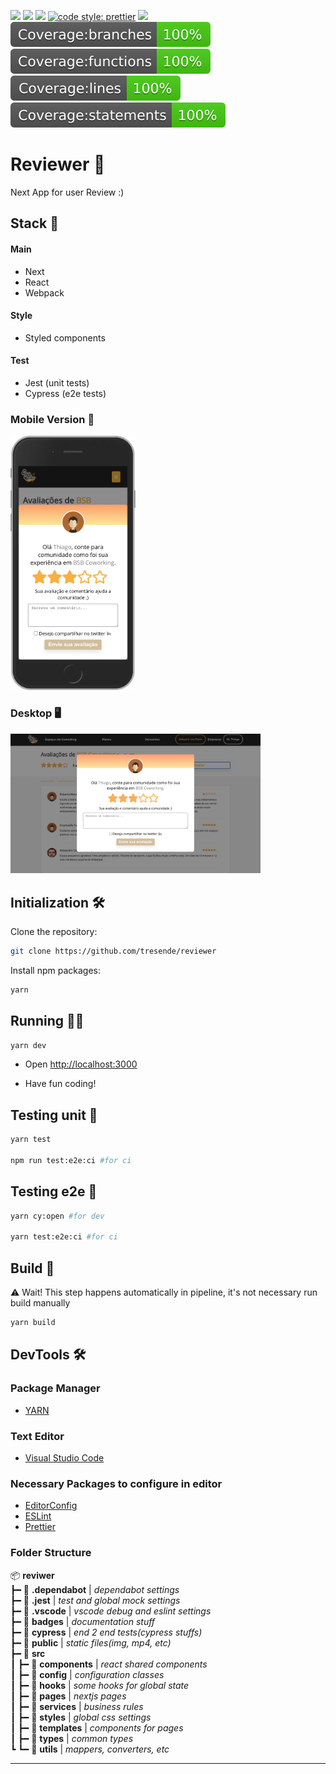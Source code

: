 
![](https://badges.aleen42.com/src/react.svg)
![](https://img.shields.io/badge/e2s--test-cypress-red)
![](https://img.shields.io/badge/unit--test-jest-brightgreen)
[![code style: prettier](https://img.shields.io/badge/code_style-prettier-ff69b4.svg?style=flat-square)](https://github.com/prettier/prettier)
![](https://badges.aleen42.com/src/eslint.svg)
<br />
![](./badges/badge-branches.svg) 
![](./badges/badge-functions.svg)
![](./badges/badge-lines.svg)
![](./badges/badge-statements.svg)


# Reviewer 👀
Next App for user Review :)

## Stack 🥞

#### Main
- Next
- React
- Webpack

#### Style
- Styled components

#### Test
- Jest (unit tests)
- Cypress (e2e tests)

### Mobile Version 📱
<img src="https://github.com/tresende/reviewer/blob/main/docs/mobile.png?raw=true"  width=200 /><br />

### Desktop 🖥
<img src="https://github.com/tresende/reviewer/blob/main/docs/desktop.png?raw=true"  width=400 />

## Initialization 🛠

Clone the repository:
```sh
git clone https://github.com/tresende/reviewer
```
Install npm packages:

```sh
yarn
```

## Running 👨‍💻

```sh
yarn dev
```
* Open [http://localhost:3000](http://localhost:3000)

* Have fun coding!

## Testing unit 🧪

```sh
yarn test

npm run test:e2e:ci #for ci
```

## Testing e2e 🧪

```sh
yarn cy:open #for dev

yarn test:e2e:ci #for ci
```

## Build 🚀

⚠️ Wait! This step happens automatically in pipeline, it's not necessary run build manually
```sh
yarn build
```

## DevTools 🛠

### Package Manager

* [YARN](https://yarnpkg.com/)

### Text Editor

* [Visual Studio Code](http://code.visualstudio.com)

### Necessary Packages to configure in editor

* [EditorConfig](http://editorconfig.org)
* [ESLint](https://eslint.org/)
* [Prettier](https://prettier.io/)


### Folder Structure
📦 **reviwer** <br />
 ┣━ 📂  **.dependabot** | *dependabot settings* <br />
 ┣━ 📂  **.jest** | *test and global mock settings* <br />
 ┣━ 📂  **.vscode** | *vscode debug and eslint settings* <br />
 ┣━ 📂  **badges** | *documentation stuff* <br />
 ┣━ 📂  **cypress** | *end 2 end tests(cypress stuffs)* <br />
 ┣━ 📂  **public** | *static files(img, mp4, etc)* <br />
 ┣━ 📂  **src** <br />
 ┃ ┣━ 📂  **components** | *react shared components* <br />
 ┃ ┣━ 📂  **config** | *configuration classes* <br />
 ┃ ┣━ 📂  **hooks** | *some hooks for global state* <br /> 
 ┃ ┣━ 📂  **pages** | *nextjs pages* <br />
 ┃ ┣━ 📂  **services** | *business rules* <br />
 ┃ ┣━ 📂  **styles** | *global css settings* <br />
 ┃ ┣━ 📂  **templates** | *components for pages* <br />
 ┃ ┣━ 📂  **types** | *common types* <br />
 ┗ ┗━ 📂  **utils** | *mappers, converters, etc* <br />


---
